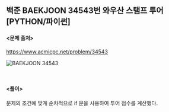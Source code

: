 ## 백준 BAEKJOON 34543번 와우산 스탬프 투어 [PYTHON/파이썬]

#### <문제 출처><br>
https://www.acmicpc.net/problem/34543

![BAEKJOON 34543](https://img1.daumcdn.net/thumb/R1280x0/?scode=mtistory2&fname=https%3A%2F%2Fblog.kakaocdn.net%2Fdna%2FxyY3M%2FdJMb9WFp9Y0%2FAAAAAAAAAAAAAAAAAAAAAGwyOh7wNDtbeu5BenmiNVY6Mj8CSTSlz__5BkLMg8ZL%2Fimg.png%3Fcredential%3DyqXZFxpELC7KVnFOS48ylbz2pIh7yKj8%26expires%3D1761922799%26allow_ip%3D%26allow_referer%3D%26signature%3D5m4rXZZxAgzw5jdlr7nvhLp9quE%253D)

<br>

#### <풀이><br>

문제의 조건에 맞게 순차적으로 if 문을 사용하여 투어 점수를 계산했다.  